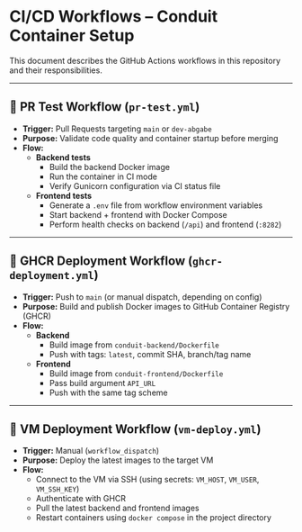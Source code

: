 # CI/CD Workflows – Conduit Container Setup

This document describes the GitHub Actions workflows in this repository and their responsibilities.

---

## 🔹 PR Test Workflow (`pr-test.yml`)
- **Trigger:** Pull Requests targeting `main` or `dev-abgabe`
- **Purpose:** Validate code quality and container startup before merging
- **Flow:**
  - **Backend tests**
    - Build the backend Docker image  
    - Run the container in CI mode  
    - Verify Gunicorn configuration via CI status file  
  - **Frontend tests**
    - Generate a `.env` file from workflow environment variables  
    - Start backend + frontend with Docker Compose  
    - Perform health checks on backend (`/api`) and frontend (`:8282`)  

---

## 🔹 GHCR Deployment Workflow (`ghcr-deployment.yml`)
- **Trigger:** Push to `main` (or manual dispatch, depending on config)
- **Purpose:** Build and publish Docker images to GitHub Container Registry (GHCR)
- **Flow:**
  - **Backend**
    - Build image from `conduit-backend/Dockerfile`   
    - Push with tags: `latest`, commit SHA, branch/tag name  
  - **Frontend**
    - Build image from `conduit-frontend/Dockerfile`  
    - Pass build argument `API_URL`  
    - Push with the same tag scheme  

---

## 🔹 VM Deployment Workflow (`vm-deploy.yml`)
- **Trigger:** Manual (`workflow_dispatch`)  
- **Purpose:** Deploy the latest images to the target VM  
- **Flow:**
  - Connect to the VM via SSH (using secrets: `VM_HOST`, `VM_USER`, `VM_SSH_KEY`)  
  - Authenticate with GHCR  
  - Pull the latest backend and frontend images  
  - Restart containers using `docker compose` in the project directory  
